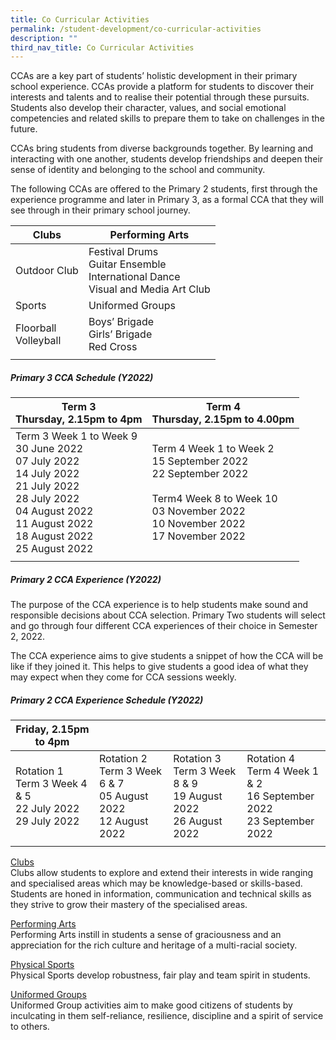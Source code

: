 ```yaml
---
title: Co Curricular Activities
permalink: /student-development/co-curricular-activities
description: ""
third_nav_title: Co Curricular Activities
---
```

CCAs are a key part of students’ holistic development in their primary school experience. CCAs provide a platform for students to discover their interests and talents and to realise their potential through these pursuits. Students also develop their character, values, and social emotional competencies and related skills to prepare them to take on challenges in the future.

CCAs bring students from diverse backgrounds together. By learning and interacting with one another, students develop friendships and deepen their sense of identity and belonging to the school and community.
  
The following CCAs are offered to the Primary 2 students, first through the experience programme and later in Primary 3, as a formal CCA that they will see through in their primary school journey.

| Clubs | Performing Arts |
|---|---|
| Outdoor Club | Festival Drums<br>Guitar Ensemble<br>International Dance<br>Visual and Media Art Club |
| Sports | Uniformed Groups |
| Floorball<br>Volleyball | Boys’ Brigade<br>Girls’ Brigade<br>Red Cross |
| | | 

##### Primary 3 CCA Schedule (Y2022)

| Term 3<br>Thursday, 2.15pm to 4pm | Term 4<br>Thursday, 2.15pm to 4.00pm |
|---|---|
| Term 3 Week 1 to Week 9<br>30 June 2022<br>07 July 2022<br>14 July 2022<br>21 July 2022<br>28 July 2022<br>04 August 2022<br>11 August 2022<br>18 August 2022<br>25 August 2022 | Term 4 Week 1 to Week 2<br>15 September 2022<br>22 September 2022<br> <br>Term4 Week 8 to Week 10<br>03 November 2022<br>10 November 2022<br>17 November 2022 |
| | |

##### Primary 2 CCA Experience (Y2022)

The purpose of the CCA experience is to help students make sound and responsible decisions about CCA selection. Primary Two students will select and go through four different CCA experiences of their choice in Semester 2, 2022.

The CCA experience aims to give students a snippet of how the CCA will be like if they joined it. This helps to give students a good idea of what they may expect when they come for CCA sessions weekly.

##### Primary 2 CCA Experience Schedule (Y2022)

| Friday, 2.15pm to 4pm |  |  |  |
|---|---|---|---|
| Rotation 1<br>Term 3 Week 4 & 5<br>22 July 2022<br>29 July 2022 | Rotation 2<br>Term 3 Week 6 & 7<br>05 August 2022<br>12 August 2022 | Rotation 3<br>Term 3 Week 8 & 9<br>19 August 2022<br>26 August 2022 | Rotation 4<br>Term 4 Week 1 & 2<br>16 September 2022<br>23 September 2022 |
| | | | |

[Clubs](https://moe-valourpri-staging.netlify.app/student-development/co-curricular-activities/clubs) <br>
Clubs allow students to explore and extend their interests in wide ranging and specialised areas which may be knowledge-based or skills-based. Students are honed in information, communication and technical skills as they strive to grow their mastery of the specialised areas.

[Performing Arts](https://moe-valourpri-staging.netlify.app/student-development/co-curricular-activities/performing-arts) <br>
Performing Arts instill in students a sense of graciousness and an appreciation for the rich culture and heritage of a multi-racial society.

[Physical Sports](https://moe-valourpri-staging.netlify.app/student-development/co-curricular-activities/physical-sports) <br>
Physical Sports develop robustness, fair play and team spirit in students.

[Uniformed Groups](https://valourpri.moe.edu.sg/student-development/co-curricular-activities/uniform-groups) <br>
Uniformed Group activities aim to make good citizens of students by inculcating in them self-reliance, resilience, discipline and a spirit of service to others.